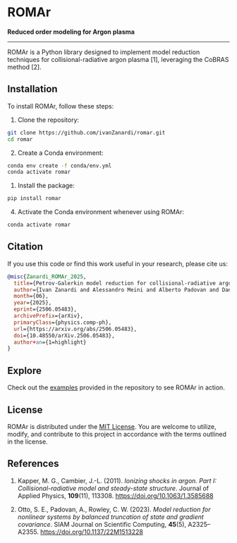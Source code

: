 # ROMAr

**Reduced order modeling for Argon plasma**

---

ROMAr is a Python library designed to implement model reduction techniques for collisional-radiative argon plasma [1], leveraging the CoBRAS method [2].

## Installation

To install ROMAr, follow these steps:

1. Clone the repository:

```bash
git clone https://github.com/ivanZanardi/romar.git
cd romar
```

2. Create a Conda environment:

```bash
conda env create -f conda/env.yml
conda activate romar
```

1. Install the package:

```bash
pip install romar
```

4. Activate the Conda environment whenever using ROMAr:

```bash
conda activate romar
```

## Citation

If you use this code or find this work useful in your research, please cite us:

```bibtex
@misc{Zanardi_ROMAr_2025,
  title={Petrov-Galerkin model reduction for collisional-radiative argon plasma},
  author={Ivan Zanardi and Alessandro Meini and Alberto Padovan and Daniel J. Bodony and Marco Panesi},
  month={06},
  year={2025},
  eprint={2506.05483},
  archivePrefix={arXiv},
  primaryClass={physics.comp-ph},
  url={https://arxiv.org/abs/2506.05483},
  doi={10.48550/arXiv.2506.05483},
  author+an={1=highlight}
}
```

## Explore

Check out the [examples](https://github.com/ivanZanardi/romar/tree/main/examples) provided in the repository to see ROMAr in action.

## License

ROMAr is distributed under the [MIT License](https://github.com/ivanZanardi/romar/blob/main/LICENSE). You are welcome to utilize, modify, and contribute to this project in accordance with the terms outlined in the license.

## References

1. Kapper, M. G., Cambier, J.-L. (2011). *Ionizing shocks in argon. Part I: Collisional-radiative model and steady-state structure*. Journal of Applied Physics, **109**(11), 113308. https://doi.org/10.1063/1.3585688

2. Otto, S. E., Padovan, A., Rowley, C. W. (2023). *Model reduction for nonlinear systems by balanced truncation of state and gradient covariance*. SIAM Journal on Scientific Computing, **45**(5), A2325–A2355. https://doi.org/10.1137/22M1513228
